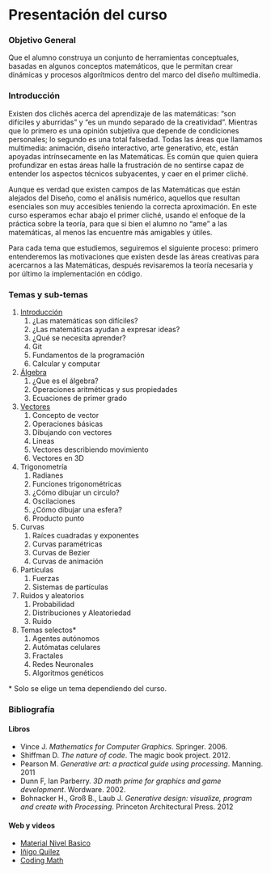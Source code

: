 # Presentación del curso

### Objetivo General

Que el alumno construya un conjunto de herramientas conceptuales, basadas en algunos conceptos matemáticos, que le permitan crear dinámicas y procesos algorítmicos dentro del marco del diseño multimedia.

### Introducción

Existen dos clichés acerca del aprendizaje de las matemáticas: “son difíciles y aburridas” y “es un mundo separado de la creatividad”. Mientras que lo primero es una opinión subjetiva que depende de condiciones personales; lo segundo es una total falsedad. Todas las áreas que llamamos multimedia: animación, diseño interactivo, arte generativo, etc, están apoyadas intrínsecamente en las Matemáticas. Es común que quien quiera profundizar en estas áreas halle la frustración de no sentirse capaz de entender los aspectos técnicos subyacentes, y caer en el primer cliché.

Aunque es verdad que existen campos de las Matemáticas que están alejados del Diseño, como el análisis numérico, aquellos que resultan esenciales son muy accesibles teniendo la correcta aproximación. En este curso esperamos echar abajo el primer cliché, usando el enfoque de la práctica sobre la teoría, para que si bien el alumno no “ame” a las matemáticas, al menos las encuentre más amigables y útiles.

Para cada tema que estudiemos, seguiremos el siguiente proceso: primero entenderemos las motivaciones que existen desde las áreas creativas para acercarnos a las Matemáticas, después revisaremos la teoría necesaria y por último la implementación en código.

### Temas y sub-temas

1. [Introducción](introduction.md)
   1. ¿Las matemáticas son difíciles?
   2. ¿Las matemáticas ayudan a expresar ideas?
   3. ¿Qué se necesita aprender?
   4. Git
   5. Fundamentos de la programación
   6. Calcular y computar
2. [Álgebra](algebra.md)
   1. ¿Que es el álgebra?
   2. Operaciones aritméticas y sus propiedades
   3. Ecuaciones de primer grado
3. [Vectores](vectors.md)
   1. Concepto de vector
   2. Operaciones básicas
   3. Dibujando con vectores
   4. Lineas
   5. Vectores describiendo movimiento
   6. Vectores en 3D
4. Trigonometría
   1. Radianes
   2. Funciones trigonométricas
   3. ¿Cómo dibujar un circulo?
   4. Oscilaciones
   5. ¿Cómo dibujar una esfera?
   6. Producto punto
5. Curvas
   1. Raíces cuadradas y exponentes
   2. Curvas paramétricas
   3. Curvas de Bezier
   4. Curvas de animación
6. Partículas
   1. Fuerzas
   2. Sistemas de partículas
7. Ruidos y aleatorios
   1. Probabilidad
   2. Distribuciones y Aleatoriedad
   3. Ruido
8. Temas selectos\*
   1. Agentes autónomos
   2. Autómatas celulares
   3. Fractales
   4. Redes Neuronales
   5. Algoritmos genéticos

\* Solo se elige un tema dependiendo del curso.

### Bibliografía

#### Libros

- Vince J. _Mathematics for Computer Graphics_. Springer. 2006.
- Shiffman D. _The nature of code_. The magic book project. 2012.
- Pearson M. _Generative art: a practical guide using processing_. Manning. 2011
- Dunn F, Ian Parberry. _3D math prime for graphics and game development_. Wordware. 2002.
- Bohnacker H., Groß B., Laub J. _Generative design: visualize, program and create with Processing_. Princeton Architectural Press. 2012

#### Web y videos

- [Material Nivel Basico](https://openstax.org/subjects)
- [Iñigo Quilez](https://www.youtube.com/channel/UCdmAhiG8HQDlz8uyekw4ENw)
- [Coding Math](https://www.youtube.com/user/codingmath)
